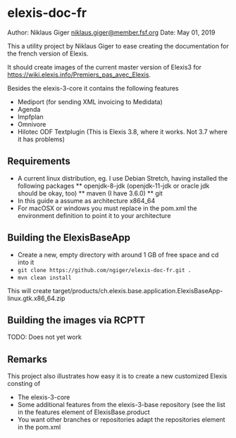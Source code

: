 # elexis-doc-fr

Author: Niklaus Giger <niklaus.giger@member.fsf.org>
Date: May 01, 2019

This a utility project by Niklaus Giger to ease creating the documentation for the french version of Elexis.

It should create images of the current master version of Elexis3 for https://wiki.elexis.info/Premiers_pas_avec_Elexis.

Besides the elexis-3-core it contains the following features
* Mediport (for sending XML invoicing to Medidata)
* Agenda
* Impfplan
* Omnivore
* Hilotec ODF Textplugin (This is Elexis 3.8, where it works. Not 3.7 where it has problems)

## Requirements

* A current linux distribution, eg. I use Debian Stretch, having installed the following packages
** openjdk-8-jdk (openjdk-11-jdk or oracle jdk should be okay, too)
** maven (I have 3.6.0)
** git
* In this guide a assume as architecture x864_64
* For macOSX or windows you must replace in the pom.xml the environment definition to point it to your architecture

## Building the ElexisBaseApp

* Create a new, empty directory with around 1 GB of free space and cd into it
* `git clone https://github.com/ngiger/elexis-doc-fr.git .`
* `mvn clean install`

This will create target/products/ch.elexis.base.application.ElexisBaseApp-linux.gtk.x86_64.zip

## Building the images via RCPTT

TODO: Does not yet work

## Remarks

This project also illustrates how easy it is to create a new customized Elexis consting of
* The elexis-3-core
* Some additional features from the elexis-3-base repository (see the list in the features element of ElexisBase.product
* You want other branches or repositories adapt the repositories element in the pom.xml
